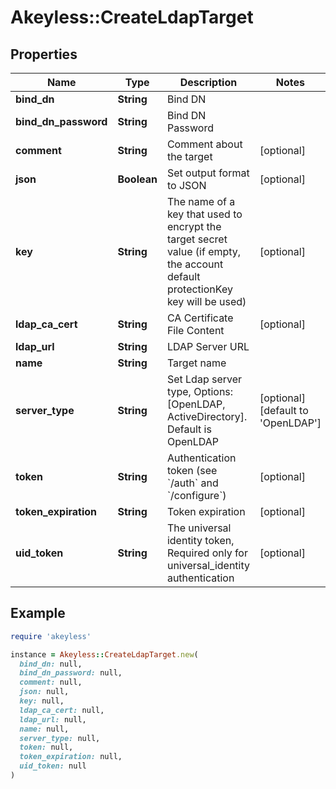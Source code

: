 # Akeyless::CreateLdapTarget

## Properties

| Name | Type | Description | Notes |
| ---- | ---- | ----------- | ----- |
| **bind_dn** | **String** | Bind DN |  |
| **bind_dn_password** | **String** | Bind DN Password |  |
| **comment** | **String** | Comment about the target | [optional] |
| **json** | **Boolean** | Set output format to JSON | [optional] |
| **key** | **String** | The name of a key that used to encrypt the target secret value (if empty, the account default protectionKey key will be used) | [optional] |
| **ldap_ca_cert** | **String** | CA Certificate File Content | [optional] |
| **ldap_url** | **String** | LDAP Server URL |  |
| **name** | **String** | Target name |  |
| **server_type** | **String** | Set Ldap server type, Options:[OpenLDAP, ActiveDirectory]. Default is OpenLDAP | [optional][default to &#39;OpenLDAP&#39;] |
| **token** | **String** | Authentication token (see &#x60;/auth&#x60; and &#x60;/configure&#x60;) | [optional] |
| **token_expiration** | **String** | Token expiration | [optional] |
| **uid_token** | **String** | The universal identity token, Required only for universal_identity authentication | [optional] |

## Example

```ruby
require 'akeyless'

instance = Akeyless::CreateLdapTarget.new(
  bind_dn: null,
  bind_dn_password: null,
  comment: null,
  json: null,
  key: null,
  ldap_ca_cert: null,
  ldap_url: null,
  name: null,
  server_type: null,
  token: null,
  token_expiration: null,
  uid_token: null
)
```

